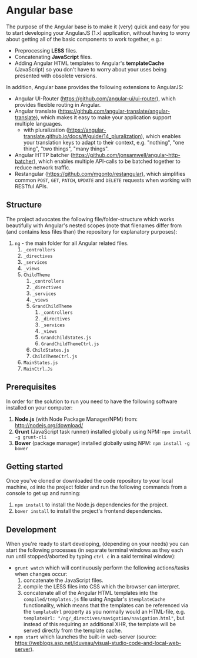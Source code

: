 # Angular base
The purpose of the Angular base is to make it (very) quick and easy for you to start developing your AngularJS (1.x) application, without having to worry about getting all of the basic components to work together, e.g.:

- Preprocessing **LESS** files.
- Concatenating **JavaScript** files.
- Adding Angular HTML templates to Angular's **templateCache** (JavaScript) so you don't have to worry about your uses being presented with obsolete versions.

In addition, Angular base provides the following extensions to AngularJS:
- Angular UI-Router (https://github.com/angular-ui/ui-router), which provides flexible routing in Angular.
- Angular translate (https://github.com/angular-translate/angular-translate), which makes it easy to make your application support multiple languages.
    - with pluralization (https://angular-translate.github.io/docs/#/guide/14_pluralization), which enables your translation keys to adapt to their context, e.g. "nothing", "one thing", "two things", "many things".
- Angular HTTP batcher (https://github.com/jonsamwell/angular-http-batcher), which enables multiple API-calls to be batched together to reduce network traffic.
- Restangular (https://github.com/mgonto/restangular), which simplifies common `POST`, `GET`, `PATCH`, `UPDATE` and `DELETE` requests when working with RESTful APIs.


## Structure
The project advocates the following file/folder-structure which works beautifully with Angular's nested scopes (note that filenames differ from (and contains less files than) the repository for explanatory purposes):

1) `ng` - the main folder for all Angular related files.
    1) `_controllers`
    1) `_directives`
    1) `_services`
    1) `_views`
    1) `ChildTheme`
        1) `_controllers`
        1) `_directives`
        1) `_services`
        1) `_views`
        1) `GrandChildTheme`
            1) `_controllers`
            1) `_directives`
            1) `_services`
            1) `_views`
            1) `GrandChildStates.js`
            1) `GrandChildThemeCtrl.js`
        1) `ChildStates.js`
        1) `ChildThemeCtrl.js`
    1) `MainStates.js`
    1) `MainCtrl.Js`


## Prerequisites
In order for the solution to run you need to have the following software installed on your computer:

1) **Node.js** (with Node Package Manager/NPM) from: http://nodejs.org/download/
1) **Grunt** (JavaScript task runner) installed globally using NPM: `npm install -g grunt-cli`
1) **Bower** (package manager) installed globally using NPM: `npm install -g bower`


## Getting started
Once you've cloned or downloaded the code repository to your local machine, `cd` into the project folder and run the following commands from a console to get up and running:

1) `npm install` to install the Node.js dependencies for the project.
1) `bower install` to install the project's frontend dependencies.


## Development
When you're ready to start developing, (depending on your needs) you can start the following processes (in separate terminal windows as they each run until stopped/aborted by typing `ctrl c` in a said terminal window):

- `grunt watch` which will continuously perform the following actions/tasks when changes occur:
    1) concatenate the JavaScript files.
    1) compile the LESS files into CSS which the browser can interpret.
    1) concatenate all of the Angular HTML templates into the `compiled/templates.js` file using Angular's `$templateCache` functionality, which means that the templates can be referenced via the `templateUrl` property as you normally would an HTML-file, e.g. `templateUrl: "/ng/_directives/navigation/navigation.html"`, but instead of this requiring an additional XHR, the template will be served directly from the template cache.
- `npm start` which launches the built-in web-server (source: https://weblogs.asp.net/lduveau/visual-studio-code-and-local-web-server).